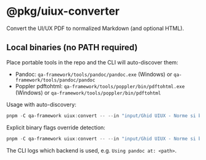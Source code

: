 # @pkg/uiux-converter

Convert the UI/UX PDF to normalized Markdown (and optional HTML).

## Local binaries (no PATH required)

Place portable tools in the repo and the CLI will auto-discover them:

- Pandoc: `qa-framework/tools/pandoc/pandoc.exe` (Windows) or `qa-framework/tools/pandoc/pandoc`
- Poppler pdftohtml: `qa-framework/tools/poppler/bin/pdftohtml.exe` (Windows) or `qa-framework/tools/poppler/bin/pdftohtml`

Usage with auto-discovery:

```powershell
pnpm -C qa-framework uiux:convert -- --in "input/Ghid UIUX - Norme si bune practici 1.pdf" --out "temp/uiux_guide.md"
```

Explicit binary flags override detection:

```powershell
pnpm -C qa-framework uiux:convert -- --in "input/Ghid UIUX - Norme si bune practici 1.pdf" --out "temp/uiux_guide.md" --pandoc .\tools\pandoc\pandoc.exe
```

The CLI logs which backend is used, e.g. `Using pandoc at: <path>`.
